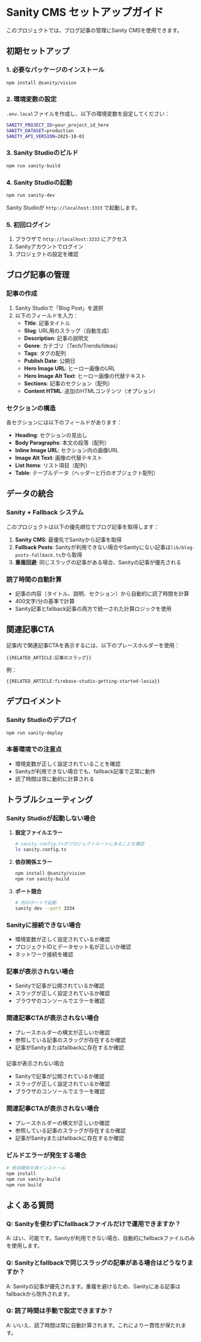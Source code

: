 # Sanity CMS セットアップガイド

このプロジェクトでは、ブログ記事の管理にSanity CMSを使用できます。

## 初期セットアップ

### 1. 必要なパッケージのインストール

```bash
npm install @sanity/vision
```

### 2. 環境変数の設定

`.env.local`ファイルを作成し、以下の環境変数を設定してください：

```bash
SANITY_PROJECT_ID=your_project_id_here
SANITY_DATASET=production
SANITY_API_VERSION=2025-10-01
```

### 3. Sanity Studioのビルド

```bash
npm run sanity-build
```

### 4. Sanity Studioの起動

```bash
npm run sanity-dev
```

Sanity Studioが `http://localhost:3333` で起動します。

### 5. 初回ログイン

1. ブラウザで `http://localhost:3333` にアクセス
2. Sanityアカウントでログイン
3. プロジェクトの設定を確認

## ブログ記事の管理

### 記事の作成

1. Sanity Studioで「Blog Post」を選択
2. 以下のフィールドを入力：
   - **Title**: 記事タイトル
   - **Slug**: URL用のスラッグ（自動生成）
   - **Description**: 記事の説明文
   - **Genre**: カテゴリ（Tech/Trends/Ideas）
   - **Tags**: タグの配列
   - **Publish Date**: 公開日
   - **Hero Image URL**: ヒーロー画像のURL
   - **Hero Image Alt Text**: ヒーロー画像の代替テキスト
   - **Sections**: 記事のセクション（配列）
   - **Content HTML**: 追加のHTMLコンテンツ（オプション）

### セクションの構造

各セクションには以下のフィールドがあります：

- **Heading**: セクションの見出し
- **Body Paragraphs**: 本文の段落（配列）
- **Inline Image URL**: セクション内の画像URL
- **Image Alt Text**: 画像の代替テキスト
- **List Items**: リスト項目（配列）
- **Table**: テーブルデータ（ヘッダーと行のオブジェクト配列）

## データの統合

### Sanity + Fallback システム

このプロジェクトは以下の優先順位でブログ記事を取得します：

1. **Sanity CMS**: 最優先でSanityから記事を取得
2. **Fallback Posts**: Sanityが利用できない場合やSanityにない記事は`lib/blog-posts-fallback.ts`から取得
3. **重複回避**: 同じスラッグの記事がある場合、Sanityの記事が優先される

### 読了時間の自動計算

- 記事の内容（タイトル、説明、セクション）から自動的に読了時間を計算
- 400文字/分の基準で計算
- Sanity記事とfallback記事の両方で統一された計算ロジックを使用

## 関連記事CTA

記事内で関連記事CTAを表示するには、以下のプレースホルダーを使用：

```
{{RELATED_ARTICLE:記事のスラッグ}}
```

例：
```
{{RELATED_ARTICLE:firebase-studio-getting-started-lexia}}
```

## デプロイメント

### Sanity Studioのデプロイ

```bash
npm run sanity-deploy
```

### 本番環境での注意点

- 環境変数が正しく設定されていることを確認
- Sanityが利用できない場合でも、fallback記事で正常に動作
- 読了時間は常に動的に計算される

## トラブルシューティング

### Sanity Studioが起動しない場合

1. **設定ファイルエラー**
   ```bash
   # sanity.config.tsがプロジェクトルートにあることを確認
   ls sanity.config.ts
   ```

2. **依存関係エラー**
   ```bash
   npm install @sanity/vision
   npm run sanity-build
   ```

3. **ポート競合**
   ```bash
   # 別のポートで起動
   sanity dev --port 3334
   ```

### Sanityに接続できない場合

- 環境変数が正しく設定されているか確認
- プロジェクトIDとデータセット名が正しいか確認
- ネットワーク接続を確認

### 記事が表示されない場合

- Sanityで記事が公開されているか確認
- スラッグが正しく設定されているか確認
- ブラウザのコンソールでエラーを確認

### 関連記事CTAが表示されない場合

- プレースホルダーの構文が正しいか確認
- 参照している記事のスラッグが存在するか確認
- 記事がSanityまたはfallbackに存在するか確認
### 
記事が表示されない場合

- Sanityで記事が公開されているか確認
- スラッグが正しく設定されているか確認
- ブラウザのコンソールでエラーを確認

### 関連記事CTAが表示されない場合

- プレースホルダーの構文が正しいか確認
- 参照している記事のスラッグが存在するか確認
- 記事がSanityまたはfallbackに存在するか確認

### ビルドエラーが発生する場合

```bash
# 依存関係を再インストール
npm install
npm run sanity-build
npm run build
```

## よくある質問

### Q: Sanityを使わずにfallbackファイルだけで運用できますか？

A: はい、可能です。Sanityが利用できない場合、自動的にfallbackファイルのみを使用します。

### Q: Sanityとfallbackで同じスラッグの記事がある場合はどうなりますか？

A: Sanityの記事が優先されます。重複を避けるため、Sanityにある記事はfallbackから除外されます。

### Q: 読了時間は手動で設定できますか？

A: いいえ、読了時間は常に自動計算されます。これにより一貫性が保たれます。